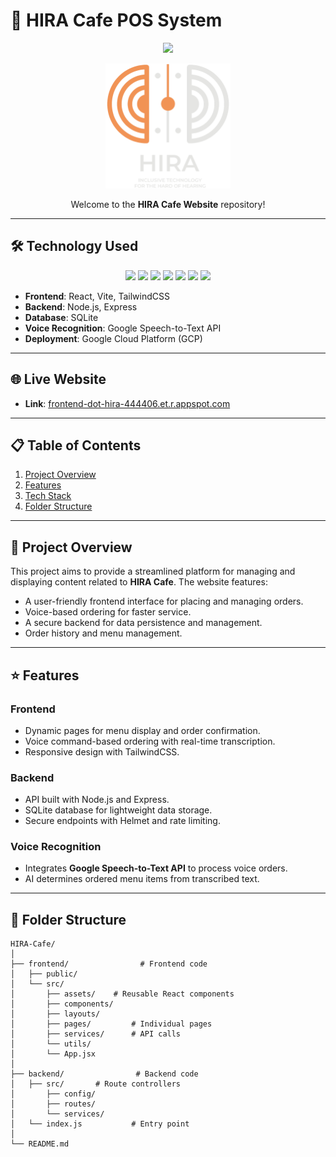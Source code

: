 # 🚀 **HIRA Cafe POS System**
<p align="center" style="margin-top:">
  <img src="#" width="400" />
</p>
<p align="center" style="margin-top:">
  <img src="/frontend/public/hira.png" alt="Himalkom Logo" width="200" />
</p>
<p align="center">
  Welcome to the <b>HIRA Cafe Website</b> repository!
</p>

---

## 🛠️ **Technology Used**

<p align="center">
  <img src="https://img.shields.io/badge/React-20232A?style=for-the-badge&logo=react&logoColor=61DAFB" />
  <img src="https://img.shields.io/badge/Vite-646CFF?style=for-the-badge&logo=vite&logoColor=white" />
  <img src="https://img.shields.io/badge/TailwindCSS-06B6D4?style=for-the-badge&logo=tailwindcss&logoColor=white" />
  <img src="https://img.shields.io/badge/Node.js-339933?style=for-the-badge&logo=node.js&logoColor=white" />
  <img src="https://img.shields.io/badge/Express-000000?style=for-the-badge&logo=express&logoColor=white" />
  <img src="https://img.shields.io/badge/SQLite-003B57?style=for-the-badge&logo=sqlite&logoColor=white" />
  <img src="https://img.shields.io/badge/Google%20Cloud-4285F4?style=for-the-badge&logo=googlecloud&logoColor=white" />
</p>

- **Frontend**: React, Vite, TailwindCSS
- **Backend**: Node.js, Express
- **Database**: SQLite
- **Voice Recognition**: Google Speech-to-Text API
- **Deployment**: Google Cloud Platform (GCP)

---

## 🌐 **Live Website**

- **Link**: [frontend-dot-hira-444406.et.r.appspot.com](frontend-dot-hira-444406.et.r.appspot.com)
  
---

## 📋 **Table of Contents**

1. [Project Overview](#project-overview)  
2. [Features](#features)  
3. [Tech Stack](#tech-stack)  
4. [Folder Structure](#folder-structure)  

---

## 📝 **Project Overview**

This project aims to provide a streamlined platform for managing and displaying content related to **HIRA Cafe**. The website features:

- A user-friendly frontend interface for placing and managing orders.
- Voice-based ordering for faster service.
- A secure backend for data persistence and management.
- Order history and menu management.

---

## ⭐ **Features**

### **Frontend**

- Dynamic pages for menu display and order confirmation.
- Voice command-based ordering with real-time transcription.
- Responsive design with TailwindCSS.

### **Backend**

- API built with Node.js and Express.
- SQLite database for lightweight data storage.
- Secure endpoints with Helmet and rate limiting.

### **Voice Recognition**

- Integrates **Google Speech-to-Text API** to process voice orders.
- AI determines ordered menu items from transcribed text.

---

## 📁 **Folder Structure**

```plaintext
HIRA-Cafe/
│
├── frontend/                # Frontend code
│   ├── public/
│   └── src/
│       ├── assets/    # Reusable React components
│       ├── components/
│       ├── layouts/
│       ├── pages/         # Individual pages
│       ├── services/      # API calls
│       └── utils/
│       └── App.jsx
│
├── backend/                # Backend code
│   ├── src/       # Route controllers
│       ├── config/
│       ├── routes/
│       └── services/
│   └── index.js           # Entry point
│
└── README.md
